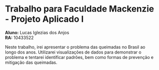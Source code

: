 # Trabalho para Faculdade Mackenzie - Projeto Aplicado I

**Aluno:** Lucas Iglezias dos Anjos  
**RA:** 10433522

Neste trabalho, irei apresentar o problema das queimadas no Brasil ao longo dos anos. Utilizarei visualizações de dados para demonstrar o problema e tentarei identificar padrões, bem como formas de prevenção e mitigação das queimadas.
